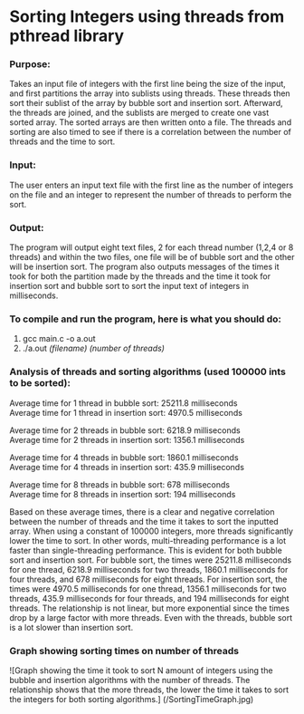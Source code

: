 # Sorting Integers using threads from pthread library

### Purpose:
Takes an input file of integers with the first line being the size of the input, and
first partitions the array into sublists using threads. These threads then sort their sublist
of the array by bubble sort and insertion sort. Afterward, the threads are joined,
and the sublists are merged to create one vast sorted array. The sorted arrays are then
written onto a file. The threads and sorting are also timed to see if there is a correlation
between the number of threads and the time to sort.

### Input: 
The user enters an input text file with the first line as the number of integers on the
file and an integer to represent the number of threads to perform the sort.

### Output:
The program will output eight text files, 2 for each thread number (1,2,4 or 8 threads)
and within the two files, one file will be of bubble sort and the other will be insertion sort.
The program also outputs messages of the times it took for both the partition made by the threads
and the time it took for insertion sort and bubble sort to sort the input text of integers in milliseconds.

### To compile and run the program, here is what you should do:
1. gcc main.c -o a.out
2. ./a.out *(filename) (number of threads)*

### Analysis of threads and sorting algorithms (used 100000 ints to be sorted):
Average time for 1 thread in bubble sort: 25211.8 milliseconds
<br />Average time for 1 thread in insertion sort: 4970.5 milliseconds

Average time for 2 threads in bubble sort: 6218.9 milliseconds
<br />Average time for 2 threads in insertion sort: 1356.1 milliseconds

Average time for 4 threads in bubble sort: 1860.1 milliseconds
<br />Average time for 4 threads in insertion sort: 435.9 milliseconds

Average time for 8 threads in bubble sort: 678 milliseconds
<br />Average time for 8 threads in insertion sort: 194 milliseconds


Based on these average times, there is a clear and negative correlation between the number of threads and the time it takes to sort the inputted array. When using a constant of 100000 integers, more threads significantly lower the time to sort. In other words, multi-threading performance is a lot faster than single-threading performance. This is evident for both bubble sort and insertion sort. For bubble sort, the times were 25211.8 milliseconds for one thread, 6218.9 milliseconds for two threads, 1860.1 milliseconds for four threads, and 678 milliseconds for eight threads. For insertion sort, the times were 4970.5 milliseconds for one thread, 1356.1 milliseconds for two threads, 435.9 milliseconds for four threads, and 194 milliseconds for eight threads. The relationship is not linear, but more exponential since the times drop by a large factor with more threads. Even with the threads, bubble sort is a lot slower than insertion sort.

### Graph showing sorting times on number of threads
![Graph showing the time it took to sort N amount of integers using the bubble and insertion algorithms with the number of threads. The relationship shows that the more threads, the lower the time it takes to sort the integers for both sorting algorithms.] (/SortingTimeGraph.jpg)

